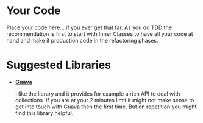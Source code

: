 # Your Code

Place your code here... if you ever get that far. As you do TDD the recommendation is first
to start with Inner Classes to have all your code at hand and make it production code in
the refactoring phases.

# Suggested Libraries

* **[Guava][]**

   I like the library and it provides for example a rich API to deal with collections. If you are at your
   2 minutes limit it might not make sense to get into touch with Guava then the first time. But on repetition you might find this library helpful.

[Guava]: <https://code.google.com/p/guava-libraries/> "Google Core Libraries for Java 1.6+"

